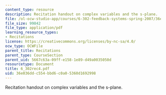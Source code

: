 ```yaml
---
content_type: resource
description: Recitation handout on complex variables and the s-plane.
file: /ol-ocw-studio-app/courses/6-302-feedback-systems-spring-2007/36e036ddc554bbd6c0a05360d1692998_6_302rec4.pdf
file_size: 99842
file_type: application/pdf
learning_resource_types:
- Recitations
license: https://creativecommons.org/licenses/by-nc-sa/4.0/
ocw_type: OCWFile
parent_title: Recitations
parent_type: CourseSection
parent_uid: 5667c63a-09ff-e158-1e89-d49a0035050d
resourcetype: Document
title: 6_302rec4.pdf
uid: 36e036dd-c554-bbd6-c0a0-5360d1692998
---
```

Recitation handout on complex variables and the s-plane.